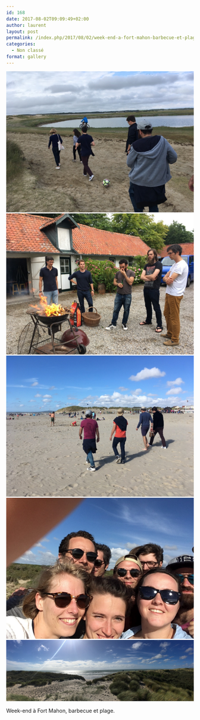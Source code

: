 ```yaml
---
id: 168
date: 2017-08-02T09:09:49+02:00
author: laurent
layout: post
permalink: /index.php/2017/08/02/week-end-a-fort-mahon-barbecue-et-plage/
categories:
  - Non classé
format: gallery
---
```

<img src="/images/2017/08/tumblr_ou1w4iP3v81uuvt0bo1_1280.jpg" />
<img src="/images/2017/08/tumblr_ou1w4iP3v81uuvt0bo2_1280.jpg" />
<img src="/images/2017/08/tumblr_ou1w4iP3v81uuvt0bo3_1280.jpg" />
<img src="/images/2017/08/tumblr_ou1w4iP3v81uuvt0bo4_1280.jpg" />
<img src="/images/2017/08/tumblr_ou1w4iP3v81uuvt0bo5_1280.jpg" />

Week-end à Fort Mahon, barbecue et plage.